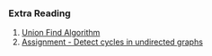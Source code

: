 ### Extra Reading
1. [Union Find Algorithm](https://labuladong.gitbook.io/algo-en/iv.-high-frequency-interview-problem/union-find-explanation)
2. [Assignment - Detect cycles in undirected graphs](https://www.geeksforgeeks.org/detect-cycle-undirected-graph/)
